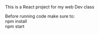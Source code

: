 This is a React project for my web Dev class<br />

Before running code make sure to:<br />
npm install<br />
npm start<br />

